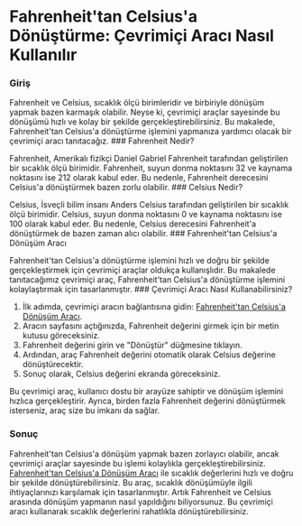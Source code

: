 Fahrenheit'tan Celsius'a Dönüştürme: Çevrimiçi Aracı Nasıl Kullanılır
=====================================================================

### Giriş

Fahrenheit ve Celsius, sıcaklık ölçü birimleridir ve birbiriyle dönüşüm yapmak bazen karmaşık olabilir. Neyse ki, çevrimiçi araçlar sayesinde bu dönüşümü hızlı ve kolay bir şekilde gerçekleştirebilirsiniz. Bu makalede, Fahrenheit'tan Celsius'a dönüştürme işlemini yapmanıza yardımcı olacak bir çevrimiçi aracı tanıtacağız. ### Fahrenheit Nedir?

Fahrenheit, Amerikalı fizikçi Daniel Gabriel Fahrenheit tarafından geliştirilen bir sıcaklık ölçü birimidir. Fahrenheit, suyun donma noktasını 32 ve kaynama noktasını ise 212 olarak kabul eder. Bu nedenle, Fahrenheit derecesini Celsius'a dönüştürmek bazen zorlu olabilir. ### Celsius Nedir?

Celsius, İsveçli bilim insanı Anders Celsius tarafından geliştirilen bir sıcaklık ölçü birimidir. Celsius, suyun donma noktasını 0 ve kaynama noktasını ise 100 olarak kabul eder. Bu nedenle, Celsius derecesini Fahrenheit'a dönüştürmek de bazen zaman alıcı olabilir. ### Fahrenheit'tan Celsius'a Dönüşüm Aracı

Fahrenheit'tan Celsius'a dönüştürme işlemini hızlı ve doğru bir şekilde gerçekleştirmek için çevrimiçi araçlar oldukça kullanışlıdır. Bu makalede tanıtacağımız çevrimiçi araç, Fahrenheit'tan Celsius'a dönüştürme işlemini kolaylaştırmak için tasarlanmıştır. ### Çevrimiçi Aracı Nasıl Kullanabilirsiniz?

1. İlk adımda, çevrimiçi aracın bağlantısına gidin: [Fahrenheit'tan Celsius'a Dönüşüm Aracı](https://www.onlinecalculatorsfree.com/tr/convert/fahrenheit-to-celsius.html).
2. Aracın sayfasını açtığınızda, Fahrenheit değerini girmek için bir metin kutusu göreceksiniz.
3. Fahrenheit değerini girin ve "Dönüştür" düğmesine tıklayın.
4. Ardından, araç Fahrenheit değerini otomatik olarak Celsius değerine dönüştürecektir.
5. Sonuç olarak, Celsius değerini ekranda göreceksiniz.

Bu çevrimiçi araç, kullanıcı dostu bir arayüze sahiptir ve dönüşüm işlemini hızlıca gerçekleştirir. Ayrıca, birden fazla Fahrenheit değerini dönüştürmek isterseniz, araç size bu imkanı da sağlar.

### Sonuç

Fahrenheit'tan Celsius'a dönüşüm yapmak bazen zorlayıcı olabilir, ancak çevrimiçi araçlar sayesinde bu işlemi kolaylıkla gerçekleştirebilirsiniz. [Fahrenheit'tan Celsius'a Dönüşüm Aracı](https://www.onlinecalculatorsfree.com/tr/convert/fahrenheit-to-celsius.html) ile sıcaklık değerlerini hızlı ve doğru bir şekilde dönüştürebilirsiniz. Bu araç, sıcaklık dönüşümüyle ilgili ihtiyaçlarınızı karşılamak için tasarlanmıştır. Artık Fahrenheit ve Celsius arasında dönüşüm yapmanın nasıl yapıldığını biliyorsunuz. Bu çevrimiçi aracı kullanarak sıcaklık değerlerini rahatlıkla dönüştürebilirsiniz.